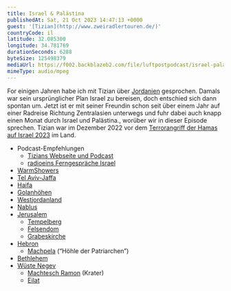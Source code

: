 ```yaml
---
title: Israel & Palästina
publishedAt: Sat, 21 Oct 2023 14:47:13 +0000
guest: '[Tizian](http://www.zweiradlertouren.de/)'
countryCode: il
latitude: 32.085300
longitude: 34.781769
durationSeconds: 6288
byteSize: 125498379
mediaUrl: https://f002.backblazeb2.com/file/luftpostpodcast/israel-palaestina.mp3
mimeType: audio/mpeg
---
```


For einigen Jahren habe ich mit Tizian über [Jordanien](https://www.luftpost-podcast.de/jordanien) gesprochen. Damals war sein ursprünglicher Plan Israel zu bereisen, doch entschied sich dann spontan um. Jetzt ist er mit seiner Freundin schon seit über einem Jahr auf einer Radreise Richtung Zentralasien unterwegs und fuhr dabei auch knapp einen Monat durch Israel und Palästina., worüber wir in dieser Episode sprechen. Tizian war im Dezember 2022 vor dem [Terrorangriff der Hamas auf Israel 2023](https://de.wikipedia.org/wiki/Terrorangriff_der_Hamas_auf_Israel_2023) im Land.

- Podcast-Empfehlungen
  - [Tizians Webseite und Podcast](https://www.zweiradlertouren.de/de/zat)
  - [radioeins Ferngespräche Israel](https://www.ardaudiothek.de/episode/ferngespraeche/israel/radioeins/12197383/~)
- [WarmShowers](https://www.warmshowers.org/)
- [Tel Aviv-Jaffa](https://de.wikipedia.org/wiki/Tel_Aviv-Jaffa)
- [Haifa](https://de.wikipedia.org/wiki/Haifa)
- [Golanhöhen](https://de.wikipedia.org/wiki/Golanh%C3%B6hen)
- [Westjordanland](https://de.wikipedia.org/wiki/Westjordanland)
- [Nablus](https://de.wikipedia.org/wiki/Nablus)
- [Jerusalem](https://de.wikipedia.org/wiki/Jerusalem)
  - [Tempelberg](https://de.wikipedia.org/wiki/Tempelberg)
  - [Felsendom](https://de.wikipedia.org/wiki/Felsendom)
  - [Grabeskirche](https://de.wikipedia.org/wiki/Grabeskirche)
- [Hebron](https://de.wikipedia.org/wiki/Hebron)
  - [Machpela](https://de.wikipedia.org/wiki/Machpela) (“Höhle der Patriarchen”)
- [Bethlehem](https://de.wikipedia.org/wiki/Bethlehem)
- [Wüste Negev](https://de.wikipedia.org/wiki/Negev)
  - [Machtesch Ramon](https://de.wikipedia.org/wiki/Machtesch_Ramon) (Krater)
  - [Eilat](https://de.wikipedia.org/wiki/Eilat)
